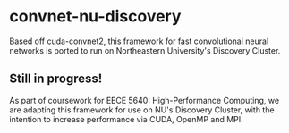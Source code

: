# convnet-nu-discovery
Based off cuda-convnet2, this framework for fast convolutional neural networks is ported to run on Northeastern University's Discovery Cluster.

## Still in progress!
As part of coursework for EECE 5640: High-Performance Computing, we are adapting this framework for use on NU's Discovery Cluster, with the intention to increase performance via CUDA, OpenMP and MPI.
